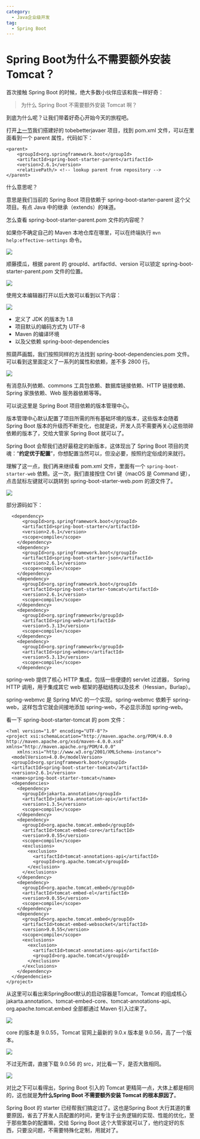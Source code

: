 ```yaml
---
category:
  - Java企业级开发
tag:
  - Spring Boot
---
```



# Spring Boot为什么不需要额外安装Tomcat？

首次接触 Spring Boot 的时候，绝大多数小伙伴应该和我一样好奇：

>为什么 Spring Boot 不需要额外安装 Tomcat 啊？

到底为什么呢？让我们带着好奇心开始今天的旅程吧。

打开[上一节](https://mp.weixin.qq.com/s/13La2GC5q4ZclEVqf6Mr9w)我们搭建好的 tobebetterjavaer 项目，找到 pom.xml 文件，可以在里面看到一个 parent 属性，代码如下：

```
<parent>
	<groupId>org.springframework.boot</groupId>
	<artifactId>spring-boot-starter-parent</artifactId>
	<version>2.6.1</version>
	<relativePath/> <!-- lookup parent from repository -->
</parent>
```

什么意思呢？

意思是我们当前的 Spring Boot 项目依赖于 spring-boot-starter-parent 这个父项目。有点 Java 中的继承（extends）的味道。

怎么查看 spring-boot-starter-parent.pom 文件的内容呢？

如果你不确定自己的 Maven 本地仓库在哪里，可以在终端执行 `mvn help:effective-settings` 命令。

![](https://cdn.jsdelivr.net/gh/itwanger/toBeBetterJavaer/images/springboot/tomcat-01.png)


顺藤摸瓜，根据 parent 的 groupId、artifactId、version 可以锁定 spring-boot-starter-parent.pom 文件的位置。

![](https://cdn.jsdelivr.net/gh/itwanger/toBeBetterJavaer/images/springboot/tomcat-02.png)

使用文本编辑器打开以后大致可以看到以下内容：

![](https://cdn.jsdelivr.net/gh/itwanger/toBeBetterJavaer/images/springboot/tomcat-03.png)

- 定义了 JDK 的版本为 1.8
- 项目默认的编码方式为 UTF-8
- Maven 的编译环境
- 以及父依赖 spring-boot-dependencies

照葫芦画瓢，我们按照同样的方法找到 spring-boot-dependencies.pom 文件。可以看到这里面定义了一系列的属性和依赖，差不多 2800 行。

![](https://cdn.jsdelivr.net/gh/itwanger/toBeBetterJavaer/images/springboot/tomcat-04.png)

有消息队列依赖、commons 工具包依赖、数据库链接依赖、HTTP 链接依赖、Spring 家族依赖、Web 服务器依赖等等。

可以说这里是 Spring Boot 项目依赖的版本管理中心。

版本管理中心默认配置了项目所需的所有基础环境的版本，这些版本会随着 Spring Boot 版本的升级而不断变化，也就是说，开发人员不需要再关心这些琐碎依赖的版本了，交给大管家 Spring Boot 就可以了。

Spring Boot 会帮我们选好最稳定的新版本，这体现出了 Spring Boot 项目的灵魂：“**约定优于配置**”，你想配置当然可以，但没必要，按照约定俗成的来就行。

理解了这一点，我们再来继续看 pom.xml 文件，里面有一个 `spring-boot-starter-web` 依赖。这一次，我们直接按住 Ctrl 键（macOS 是 Command 键），点击鼠标左键就可以跳转到 spring-boot-starter-web.pom 的源文件了。


![](https://cdn.jsdelivr.net/gh/itwanger/toBeBetterJavaer/images/springboot/tomcat-05.png)

部分源码如下：

```
  <dependency>
      <groupId>org.springframework.boot</groupId>
      <artifactId>spring-boot-starter</artifactId>
      <version>2.6.1</version>
      <scope>compile</scope>
    </dependency>
    <dependency>
      <groupId>org.springframework.boot</groupId>
      <artifactId>spring-boot-starter-json</artifactId>
      <version>2.6.1</version>
      <scope>compile</scope>
    </dependency>
    <dependency>
      <groupId>org.springframework.boot</groupId>
      <artifactId>spring-boot-starter-tomcat</artifactId>
      <version>2.6.1</version>
      <scope>compile</scope>
    </dependency>
    <dependency>
      <groupId>org.springframework</groupId>
      <artifactId>spring-web</artifactId>
      <version>5.3.13</version>
      <scope>compile</scope>
    </dependency>
    <dependency>
      <groupId>org.springframework</groupId>
      <artifactId>spring-webmvc</artifactId>
      <version>5.3.13</version>
      <scope>compile</scope>
    </dependency>
```

spring-web 提供了核心 HTTP 集成，包括一些便捷的 servlet 过滤器， Spring HTTP 调用，用于集成其它 web 框架的基础结构以及技术（Hessian，Burlap）。

spring-webmvc 是 Spring MVC 的一个实现。spring-webmvc 依赖于 spring-web，这样包含它就会间接地添加 spring-web，不必显示添加 spring-web。

看一下 spring-boot-starter-tomcat 的 pom 文件：

```
<?xml version="1.0" encoding="UTF-8"?>
<project xsi:schemaLocation="http://maven.apache.org/POM/4.0.0 http://maven.apache.org/xsd/maven-4.0.0.xsd" xmlns="http://maven.apache.org/POM/4.0.0"
    xmlns:xsi="http://www.w3.org/2001/XMLSchema-instance">
  <modelVersion>4.0.0</modelVersion>
  <groupId>org.springframework.boot</groupId>
  <artifactId>spring-boot-starter-tomcat</artifactId>
  <version>2.6.1</version>
  <name>spring-boot-starter-tomcat</name>
  <dependencies>
    <dependency>
      <groupId>jakarta.annotation</groupId>
      <artifactId>jakarta.annotation-api</artifactId>
      <version>1.3.5</version>
      <scope>compile</scope>
    </dependency>
    <dependency>
      <groupId>org.apache.tomcat.embed</groupId>
      <artifactId>tomcat-embed-core</artifactId>
      <version>9.0.55</version>
      <scope>compile</scope>
      <exclusions>
        <exclusion>
          <artifactId>tomcat-annotations-api</artifactId>
          <groupId>org.apache.tomcat</groupId>
        </exclusion>
      </exclusions>
    </dependency>
    <dependency>
      <groupId>org.apache.tomcat.embed</groupId>
      <artifactId>tomcat-embed-el</artifactId>
      <version>9.0.55</version>
      <scope>compile</scope>
    </dependency>
    <dependency>
      <groupId>org.apache.tomcat.embed</groupId>
      <artifactId>tomcat-embed-websocket</artifactId>
      <version>9.0.55</version>
      <scope>compile</scope>
      <exclusions>
        <exclusion>
          <artifactId>tomcat-annotations-api</artifactId>
          <groupId>org.apache.tomcat</groupId>
        </exclusion>
      </exclusions>
    </dependency>
  </dependencies>
</project>
```

从这里可以看出来SpringBoot默认的启动容器是Tomcat，Tomcat 的组成核心 jakarta.annotation、tomcat-embed-core、tomcat-annotations-api、org.apache.tomcat.embed 全部都通过 Maven 引入过来了。


![](https://cdn.jsdelivr.net/gh/itwanger/toBeBetterJavaer/images/springboot/tomcat-06.png)

core 的版本是 9.0.55，Tomcat 官网上最新的 9.0.x 版本是 9.0.56，高了一个版本。


![](https://cdn.jsdelivr.net/gh/itwanger/toBeBetterJavaer/images/springboot/tomcat-07.png)

不过无所谓，直接下载 9.0.56 的 src，对比看一下，是否大致相同。


![](https://cdn.jsdelivr.net/gh/itwanger/toBeBetterJavaer/images/springboot/tomcat-08.png)

对比之下可以看得出，Spring Boot 引入的 Tomcat 更精简一点，大体上都是相同的，这也就是**为什么Spring Boot 不需要额外安装 Tomcat 的根本原因了**。

Spring Boot 的 starter 已经帮我们搞定过了。这也是Spring Boot 大行其道的重要原因，省去了开发人员配置的时间，更专注于业务逻辑的实现、性能的优化，至于那些繁杂的配置嘛，交给 Spring Boot 这个大管家就可以了，他约定好的东西，只要没问题，不需要特殊化定制，用就对了。

